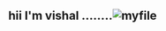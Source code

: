 <h2> hii I'm vishal ........</h2?
 
 
 
 
            
![myfile](https://www.reactiongifs.us/wp-content/uploads/2013/10/nuh_uh_conan_obrien.gif)

            
 
  
 
 
